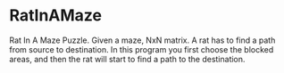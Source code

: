 # RatInAMaze
Rat In A Maze Puzzle. Given a maze, NxN matrix. A rat has to find a path from source to destination.
In this program you first choose the blocked areas, and then the rat will start to find a path to the destination.
